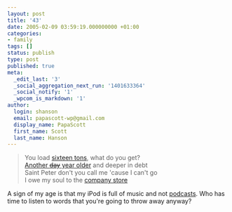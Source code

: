 ```yaml
---
layout: post
title: '43'
date: 2005-02-09 03:59:19.000000000 +01:00
categories:
- family
tags: []
status: publish
type: post
published: true
meta:
  _edit_last: '3'
  _social_aggregation_next_run: '1401633364'
  _social_notify: '1'
  _wpcom_is_markdown: '1'
author:
  login: shanson
  email: papascott-wp@gmail.com
  display_name: PapaScott
  first_name: Scott
  last_name: Hanson
---
```

<blockquote>
  You load <a href="http://persweb.direct.ca/fstringe/oz/s7424.html" title="Some people say a man is made outta mud">sixteen tons</a>, what do you get?<br />
  <a href="https://www.papascott.de/archives/2004/02/09/">Another <strike>day</strike> year older</a> and deeper in debt<br />
  Saint Peter don't you call me 'cause I can't go<br />
  I owe my soul to the <a href="http://store.apple.com/Apple/WebObjects/germanstore/">company store</a>
</p></blockquote>
<p>A sign of my age is that my iPod is full of music and not <a href="http://lumma.de/eintrag.php?id=1254" title="Why the f*** would I want to hear you speak?">podcasts</a>. Who has time to listen to words that you're going to throw away anyway?</p>
